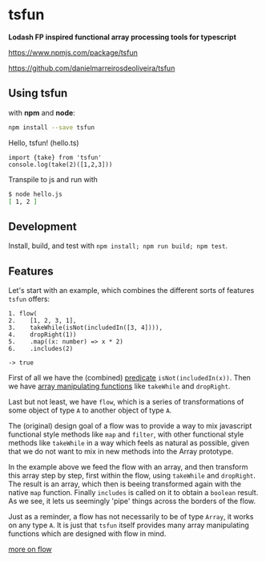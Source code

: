 # tsfun

**Lodash FP inspired functional array processing tools for typescript**

https://www.npmjs.com/package/tsfun

https://github.com/danielmarreirosdeoliveira/tsfun

## Using tsfun

with **npm** and **node**:

```bash
npm install --save tsfun
```

Hello, tsfun! (hello.ts)

```
import {take} from 'tsfun'
console.log(take(2)([1,2,3]))
```

Transpile to js and run with 

```bash
$ node hello.js
[ 1, 2 ]
```

## Development

Install, build, and test with `npm install; npm run build; npm test`.

## Features

Let's start with an example, which combines the different sorts of features `tsfun`
offers:

```
1. flow(
2.    [1, 2, 3, 1],
3.    takeWhile(isNot(includedIn([3, 4]))),
4.    dropRight(1))
5.    .map((x: number) => x * 2)
6.    .includes(2)
    
-> true
```

First of all we have the (combined) 
[predicate](https://github.com/danielmarreirosdeoliveira/tsfun/blob/master/doc/predicates.md) 
`isNot(includedIn(x))`. Then we have
[array manipulating functions](https://github.com/danielmarreirosdeoliveira/tsfun/blob/master/doc/coll.md) 
like `takeWhile` and `dropRight`. 

Last but not least, we have `flow`, which 
is a series of transformations of some object of type `A` to another object 
of type `A`.

The  (original) design goal of a flow was to provide a way to mix javascript functional style
methods like `map` and `filter`, with other functional style methods like `takeWhile` 
in a way which feels as natural as possible, given that we do not want to mix in new methods
into the Array prototype.

In the example above we feed the flow with an array, and then transform this array step
by step, first within the flow, using `takeWhile` and `dropRight`. The result is an array,
which then is beeing transformed again with the native `map` function. Finally `includes`
is called on it to obtain a `boolean` result. As we see, it lets us seemingly 'pipe'
things across the borders of the flow.

Just as a reminder, a flow has not necessarily to be of type `Array`, it works on any
type `A`. It is just that `tsfun` itself provides many array manipulating functions which
are designed with flow in mind. 

[more on flow](https://github.com/danielmarreirosdeoliveira/tsfun/blob/master/doc/flow.md)




